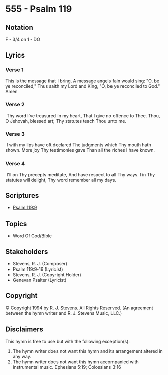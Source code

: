 # 555 - Psalm 119

## Notation

F - 3/4 on 1 - DO

## Lyrics

### Verse 1

This is the message that I bring, A message angels fain would sing: "O, be ye reconciled," Thus saith my Lord and King, "O, be ye reconciled to God." Amen

### Verse 2

 Thy word I've treasured in my heart, That I give no offence to Thee. Thou, O Jehovah, blessed art; Thy statutes teach Thou unto me. 

### Verse 3

 I with my lips have oft declared The judgments which Thy mouth hath shown. More joy Thy testimonies gave Than all the riches I have known.

### Verse 4

 I'll on Thy precepts meditate, And have respect to all Thy ways. I in Thy statutes will delight, Thy word remember all my days. 


## Scriptures

- [Psalm 119:9](https://www.biblegateway.com/passage/?search=Psalm%20119%3A9)

## Topics

- Word Of God/Bible

## Stakeholders

- Stevens, R. J. (Composer)
- Psalm 119:9-16 (Lyricist)
- Stevens, R. J. (Copyright Holder)
- Genevan Psalter (Lyricist)

## Copyright

© Copyright 1994 by R. J. Stevens. All Rights Reserved.
(An agreement between the hymn writer and R. J. Stevens Music, LLC.)

## Disclaimers

This hymn is free to use but with the following exception(s):
1. The hymn writer does not want this hymn and its arrangement altered in any way.
2. The hymn writer does not want this hymn accompanied with instrumental music.
Ephesians 5:19; Colossians 3:16

